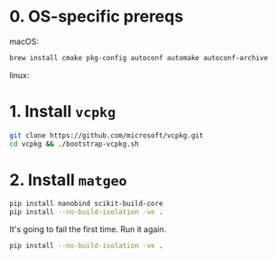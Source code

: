 # 0. OS-specific prereqs
macOS:
```bash
brew install cmake pkg-config autoconf automake autoconf-archive
```

linux:


# 1. Install `vcpkg`
```bash
git clone https://github.com/microsoft/vcpkg.git
cd vcpkg && ./bootstrap-vcpkg.sh
```

# 2. Install `matgeo`
```bash
pip install nanobind scikit-build-core
pip install --no-build-isolation -ve .
```
It's going to fail the first time. Run it again.
```bash
pip install --no-build-isolation -ve .
```